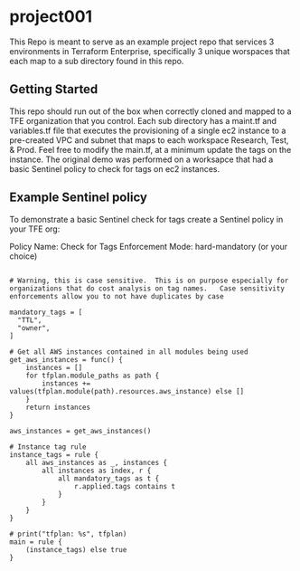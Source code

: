 # project001
This Repo is meant to serve as an example project repo that services 3 environments in Terraform Enterprise, specifically 3 unique worspaces that each map to a sub directory found in this repo. 

## Getting Started
This repo should run out of the box when correctly cloned and mapped to a TFE organization that you control.  Each sub directory has a maint.tf and variables.tf file that executes the provisioning of a single ec2 instance to a pre-created VPC and subnet that maps to each workspace Research, Test, & Prod.  Feel free to modify the main.tf, at a minimum update the tags on the instance.  The original demo was performed on a worksapce that had a basic Sentinel policy to check for tags on ec2 instances.  

## Example Sentinel policy
To demonstrate a basic Sentinel check for tags create a Sentinel policy in your TFE org:  

Policy Name: Check for Tags
Enforcement Mode: hard-mandatory (or your choice)  

```import "tfplan"

# Warning, this is case sensitive.  This is on purpose especially for organizations that do cost analysis on tag names.   Case sensitivity enforcements allow you to not have duplicates by case

mandatory_tags = [
  "TTL",
  "owner",
]

# Get all AWS instances contained in all modules being used
get_aws_instances = func() {
    instances = []
    for tfplan.module_paths as path {
        instances += values(tfplan.module(path).resources.aws_instance) else []
    }
    return instances
}

aws_instances = get_aws_instances()

# Instance tag rule
instance_tags = rule {
    all aws_instances as _, instances {
    	all instances as index, r {
            all mandatory_tags as t {
                r.applied.tags contains t
            }
        }
    }
}

# print("tfplan: %s", tfplan)
main = rule {
    (instance_tags) else true
}
```
